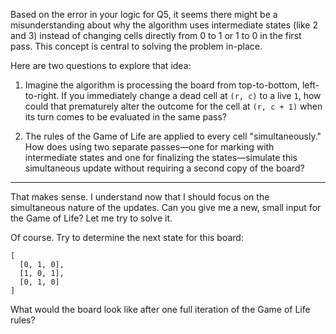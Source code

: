 Based on the error in your logic for Q5, it seems there might be a misunderstanding about why the algorithm uses intermediate states (like 2 and 3) instead of changing cells directly from 0 to 1 or 1 to 0 in the first pass. This concept is central to solving the problem in-place.

Here are two questions to explore that idea:

1. Imagine the algorithm is processing the board from top-to-bottom, left-to-right. If you immediately change a dead cell at `(r, c)` to a live `1`, how could that prematurely alter the outcome for the cell at `(r, c + 1)` when its turn comes to be evaluated in the same pass?

2. The rules of the Game of Life are applied to every cell "simultaneously." How does using two separate passes—one for marking with intermediate states and one for finalizing the states—simulate this simultaneous update without requiring a second copy of the board?

---

That makes sense. I understand now that I should focus on the simultaneous nature of the updates. Can you give me a new, small input for the Game of Life? Let me try to solve it.

Of course. Try to determine the next state for this board:

```
[
  [0, 1, 0],
  [1, 0, 1],
  [0, 1, 0]
]
```

What would the board look like after one full iteration of the Game of Life rules?